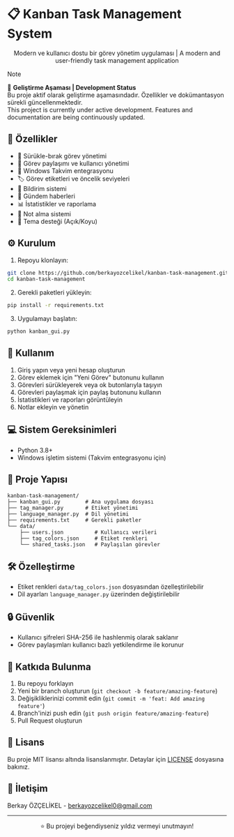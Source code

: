 # 📋 Kanban Task Management System

<div align="center">


Modern ve kullanıcı dostu bir görev yönetim uygulaması | A modern and user-friendly task management application



</div>

> [!NOTE]  
> 🚧 **Geliştirme Aşaması | Development Status**  
> Bu proje aktif olarak geliştirme aşamasındadır. Özellikler ve dokümantasyon sürekli güncellenmektedir.  
> This project is currently under active development. Features and documentation are being continuously updated.

## 🚀 Özellikler

- 🔄 Sürükle-bırak görev yönetimi
- 👥 Görev paylaşımı ve kullanıcı yönetimi
- 📅 Windows Takvim entegrasyonu
- 🏷️ Görev etiketleri ve öncelik seviyeleri
- 🔔 Bildirim sistemi
- 📰 Gündem haberleri
- 📊 İstatistikler ve raporlama
- 📝 Not alma sistemi
- 🎨 Tema desteği (Açık/Koyu)

## ⚙️ Kurulum

1. Repoyu klonlayın:
```bash
git clone https://github.com/berkayozcelikel/kanban-task-management.git
cd kanban-task-management
```

2. Gerekli paketleri yükleyin:
```bash
pip install -r requirements.txt
```

3. Uygulamayı başlatın:
```bash
python kanban_gui.py
```

## 📖 Kullanım

1. Giriş yapın veya yeni hesap oluşturun
2. Görev eklemek için "Yeni Görev" butonunu kullanın
3. Görevleri sürükleyerek veya ok butonlarıyla taşıyın
4. Görevleri paylaşmak için paylaş butonunu kullanın
5. İstatistikleri ve raporları görüntüleyin
6. Notlar ekleyin ve yönetin

## 💻 Sistem Gereksinimleri

- Python 3.8+
- Windows işletim sistemi (Takvim entegrasyonu için)

## 📁 Proje Yapısı

```
kanban-task-management/
├── kanban_gui.py        # Ana uygulama dosyası
├── tag_manager.py       # Etiket yönetimi
├── language_manager.py  # Dil yönetimi
├── requirements.txt     # Gerekli paketler
└── data/
    ├── users.json          # Kullanıcı verileri
    ├── tag_colors.json     # Etiket renkleri
    └── shared_tasks.json   # Paylaşılan görevler
```

## 🛠️ Özelleştirme

- Etiket renkleri `data/tag_colors.json` dosyasından özelleştirilebilir
- Dil ayarları `language_manager.py` üzerinden değiştirilebilir

## 🔒 Güvenlik

- Kullanıcı şifreleri SHA-256 ile hashlenmiş olarak saklanır
- Görev paylaşımları kullanıcı bazlı yetkilendirme ile korunur

## 🤝 Katkıda Bulunma

1. Bu repoyu forklayın
2. Yeni bir branch oluşturun (`git checkout -b feature/amazing-feature`)
3. Değişikliklerinizi commit edin (`git commit -m 'feat: Add amazing feature'`)
4. Branch'inizi push edin (`git push origin feature/amazing-feature`)
5. Pull Request oluşturun

## 📝 Lisans

Bu proje MIT lisansı altında lisanslanmıştır. Detaylar için [LICENSE](LICENSE) dosyasına bakınız.

## 📧 İletişim

Berkay ÖZÇELİKEL - [berkayozcelikel0@gmail.com](mailto:berkayozcelikel0@gmail.com)


---

<div align="center">
⭐️ Bu projeyi beğendiyseniz yıldız vermeyi unutmayın!
</div>

